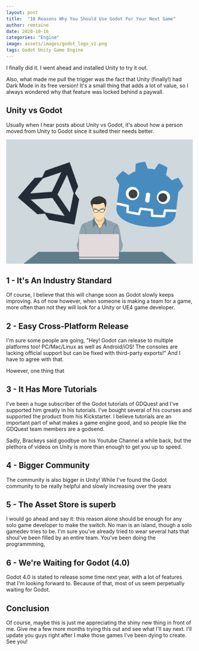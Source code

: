 ```yaml
---
layout: post
title:  "10 Reasons Why You Should Use Godot For Your Next Game"
author: remtaine
date: 2020-10-16
categories: "Engine"
image: assets/images/godot_logo_v1.png
tags: Godot Unity Game Engine
---
```


I finally did it. I went ahead and installed Unity to try it out.

Also, what made me pull the trigger was the fact that Unity (finally!) had Dark Mode in its free version! It's a small thing that adds a lot of value, so I always wondered why that feature was locked behind a paywall.

## Unity vs Godot

Usually when I hear posts about Unity vs Godot, it's about how a person moved from Unity to Godot since it suited their needs better.

![Unity vs Godot!](../assets/images/2020-10-17_unity_is_better_than_godot_v1.png)
## 1 - It's An Industry Standard

Of course, I believe that this will change soon as Godot slowly keeps improving. As of now however, when someone is making a team for a game, more often than not they will look for a Unity or UE4 game developer.

## 2 - Easy Cross-Platform Release

I'm sure some people are going, "Hey! Godot can release to multiple platforms too! PC/Mac/Linux as well as Android/iOS! The consoles are lacking official support but can be fixed with third-party exports!" And I have to agree with that.

However, one thing that

## 3 - It Has More Tutorials

I've been a huge subscriber of the Godot tutorials of GDQuest and I've supported him greatly in his tutorials. I've bought several of his courses and supported the product from his Kickstarter. I believe tutorials are an important part of what makes a game engine good, and so people like the GDQuest team members are a godsend.

Sadly, Brackeys said goodbye on his Youtube Channel a while back, but the plethora of videos on Unity is more than enough to get you up to speed.

## 4 - Bigger Community

The community is also bigger in Unity! While I've found the Godot community to be really helpful and slowly increasing over the years

## 5 - The Asset Store is superb

I would go ahead and say it: this reason alone should be enough for any solo game developer to make the switch. No man is an island, though a solo gamedev tries to be. I'm sure you've already tried to wear several hats that shoul've been filled by an entire team. You've been doing the programmming,

## 6 - We're Waiting for Godot (4.0)

Godot 4.0 is stated to release some time next year, with a lot of features that I'm looking forward to. Because of that, most of us seem perpetually waiting for Godot.

## Conclusion

Of course, maybe this is just me appreciating the shiny new thing in front of me. Give me a few more months trying this out and see what I'll say next. I'll update you guys right after I make those games I've been dying to create. See you!

